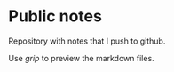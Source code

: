 # Public notes

Repository with notes that I push to github.

Use *grip* to preview the markdown files.
